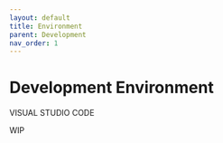 ```yaml
---
layout: default
title: Environment
parent: Development
nav_order: 1
---
```


# Development Environment

VISUAL STUDIO CODE

WIP
